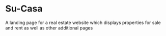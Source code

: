 # Su-Casa
A landing page for a real estate website which displays properties for sale and rent as well as other additional pages
